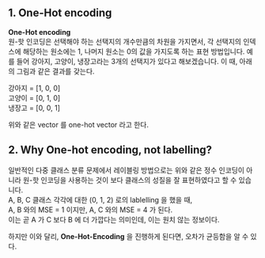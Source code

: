 ## 1. One-Hot encoding

**One-Hot encoding**  
원-핫 인코딩은 선택해야 하는 선택지의 개수만큼의 차원을 가지면서, 각 선택지의 인덱스에 해당하는 원소에는 1, 나머지 원소는 0의 값을 가지도록 하는 표현 방법입니다. 예를 들어 강아지, 고양이, 냉장고라는 3개의 선택지가 있다고 해보겠습니다. 이 때, 아래의 그림과 같은 결과를 갖는다.  

강아지 = [1, 0, 0]  
고양이 = [0, 1, 0]  
냉장고 = [0, 0, 1]  

위와 같은 vector 를 one-hot vector 라고 한다.  

## 2. Why One-hot encoding, not labelling?  
일반적인 다중 클래스 분류 문제에서 레이블링 방법으로는 위와 같은 정수 인코딩이 아니라 원-핫 인코딩을 사용하는 것이 보다 클래스의 성질을 잘 표현하였다고 할 수 있습니다.  
A, B, C 클래스 각각에 대한 (0, 1, 2) 로의 lablelling 을 했을 때,  
A, B 와의 MSE = 1 이지만, A, C 와의 MSE = 4 가 된다.  
이는 곧 A 가 C 보다 B 에 더 가깝다는 의미인데, 이는 원치 않는 정보이다.  

하지만 이와 달리, **One-Hot-Encoding** 을 진행하게 된다면, 오차가 균등함을 알 수 있다. 